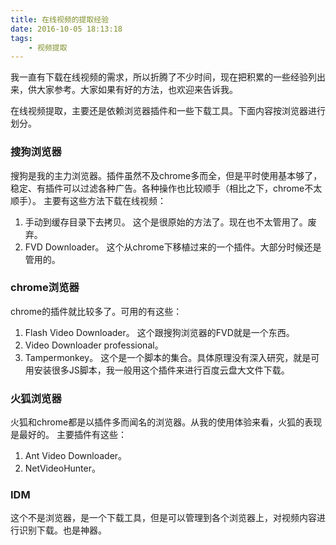 ```yaml
---
title: 在线视频的提取经验
date: 2016-10-05 18:13:18
tags: 
	- 视频提取
---
```

我一直有下载在线视频的需求，所以折腾了不少时间，现在把积累的一些经验列出来，供大家参考。大家如果有好的方法，也欢迎来告诉我。

在线视频提取，主要还是依赖浏览器插件和一些下载工具。下面内容按浏览器进行划分。

### 搜狗浏览器
搜狗是我的主力浏览器。插件虽然不及chrome多而全，但是平时使用基本够了，稳定、有插件可以过滤各种广告。各种操作也比较顺手（相比之下，chrome不太顺手）。
主要有这些方法下载在线视频：
1. 手动到缓存目录下去拷贝。
这个是很原始的方法了。现在也不太管用了。废弃。
2. FVD Downloader。
这个从chrome下移植过来的一个插件。大部分时候还是管用的。

### chrome浏览器
chrome的插件就比较多了。可用的有这些：
1. Flash Video Downloader。
这个跟搜狗浏览器的FVD就是一个东西。
2. Video Downloader professional。
3. Tampermonkey。
这个是一个脚本的集合。具体原理没有深入研究，就是可用安装很多JS脚本，我一般用这个插件来进行百度云盘大文件下载。

### 火狐浏览器
火狐和chrome都是以插件多而闻名的浏览器。从我的使用体验来看，火狐的表现是最好的。
主要插件有这些：
1. Ant Video Downloader。
2. NetVideoHunter。

### IDM 
这个不是浏览器，是一个下载工具，但是可以管理到各个浏览器上，对视频内容进行识别下载。也是神器。










